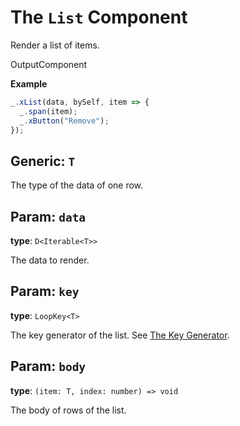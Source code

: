 <script setup>
import Kind from "./helpers/kind.vue";
import Optional from "./helpers/optional.vue";
</script>

# The `List` Component

Render a list of items.

<Kind>OutputComponent</Kind>

**Example**

```ts
_.xList(data, bySelf, item => {
  _.span(item);
  _.xButton("Remove");
});
```

## Generic: `T`

The type of the data of one row.

## Param: `data`

**type**: `D<Iterable<T>>`

The data to render.

## Param: `key`

**type**: `LoopKey<T>`

The key generator of the list. See [The Key Generator](../guide/essentials/list.md#key-generator).

## Param: `body`

**type**: `(item: T, index: number) => void`

The body of rows of the list.
